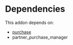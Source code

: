 # Dependencies

This addon depends on:

- [purchase](../../odoo-bringout-oca-ocb-purchase)
- partner_purchase_manager
